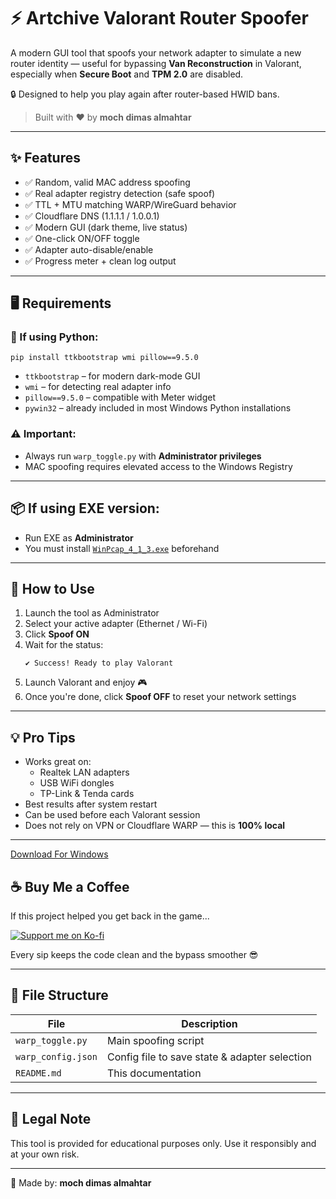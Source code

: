 # ⚡ Artchive Valorant Router Spoofer

A modern GUI tool that spoofs your network adapter to simulate a new router identity — useful for bypassing **Van Reconstruction** in Valorant, especially when **Secure Boot** and **TPM 2.0** are disabled.

🔒 Designed to help you play again after router-based HWID bans.

> Built with ❤️ by **moch dimas almahtar**

---

## ✨ Features

- ✅ Random, valid MAC address spoofing
- ✅ Real adapter registry detection (safe spoof)
- ✅ TTL + MTU matching WARP/WireGuard behavior
- ✅ Cloudflare DNS (1.1.1.1 / 1.0.0.1)
- ✅ Modern GUI (dark theme, live status)
- ✅ One-click ON/OFF toggle
- ✅ Adapter auto-disable/enable
- ✅ Progress meter + clean log output


---

## 🖥 Requirements

### 🐍 If using Python:
```
pip install ttkbootstrap wmi pillow==9.5.0
```

- `ttkbootstrap` – for modern dark-mode GUI  
- `wmi` – for detecting real adapter info  
- `pillow==9.5.0` – compatible with Meter widget  
- `pywin32` – already included in most Windows Python installations

### ⚠ Important:
- Always run `warp_toggle.py` with **Administrator privileges**
- MAC spoofing requires elevated access to the Windows Registry

---

## 📦 If using EXE version:
- Run EXE as **Administrator**
- You must install [`WinPcap_4_1_3.exe`](https://github.com/ArtChivegroup/Artchive-Valorant-Router-Spoofer/raw/refs/heads/main/WinPcap_4_1_3.exe) beforehand

---

## 🚀 How to Use

1. Launch the tool as Administrator
2. Select your active adapter (Ethernet / Wi-Fi)
3. Click **Spoof ON**
4. Wait for the status:  
   ```
   ✔ Success! Ready to play Valorant
   ```
5. Launch Valorant and enjoy 🎮
6. Once you're done, click **Spoof OFF** to reset your network settings

---

## 💡 Pro Tips

- Works great on:
  - Realtek LAN adapters
  - USB WiFi dongles
  - TP-Link & Tenda cards
- Best results after system restart
- Can be used before each Valorant session
- Does not rely on VPN or Cloudflare WARP — this is **100% local**

---

[Download For Windows](https://github.com/ArtChivegroup/Artchive-Valorant-Router-Spoofer/releases/download/nightly-20250324-1956/Artchive-Valorant-Router-Spoofer.exe)

## ☕ Buy Me a Coffee

If this project helped you get back in the game...

[![Support me on Ko-fi](https://ko-fi.com/img/githubbutton_sm.svg)](https://ko-fi.com/dmzartchive)

Every sip keeps the code clean and the bypass smoother 😎

---

## 📁 File Structure

| File | Description |
|------|-------------|
| `warp_toggle.py` | Main spoofing script |
| `warp_config.json` | Config file to save state & adapter selection |
| `README.md` | This documentation |

---

## 🧠 Legal Note

This tool is provided for educational purposes only. Use it responsibly and at your own risk.

---

💼 Made by: **moch dimas almahtar**  
